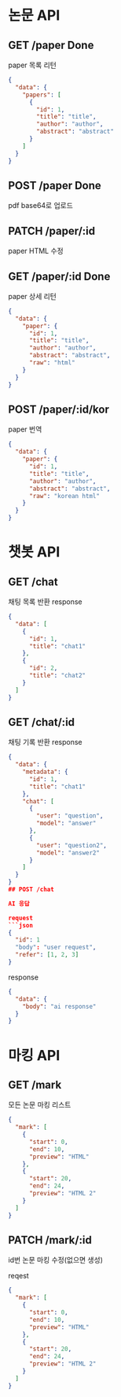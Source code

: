 # 논문 API
## GET /paper Done

paper 목록 리턴

```json
{
  "data": {
    "papers": [
      {
        "id": 1,
        "title": "title",
        "author": "author",
        "abstract": "abstract"
      }
    ]
  }
}
```

## POST /paper Done

pdf base64로 업로드

## PATCH /paper/:id
paper HTML 수정

## GET /paper/:id Done

paper 상세 리턴

```json
{
  "data": {
    "paper": {
      "id": 1,
      "title": "title",
      "author": "author",
      "abstract": "abstract",
      "raw": "html"
    }
  }
}
```

## POST /paper/:id/kor

paper 번역

```json
{
  "data": {
    "paper": {
      "id": 1,
      "title": "title",
      "author": "author",
      "abstract": "abstract",
      "raw": "korean html"
    }
  }
}
```
# 챗봇 API
## GET /chat

채팅 목록 반환
response
```json
{
  "data": [
    {
      "id": 1,
      "title": "chat1"
    },
    {
      "id": 2,
      "title": "chat2"
    }
  ]
}
```

## GET /chat/:id

채팅 기록 반환
response
```json
{
  "data": {
    "metadata": {
      "id": 1,
      "title": "chat1"
    },
    "chat": [
      {
        "user": "question",
        "model": "answer"
      },
      {
        "user": "question2",
        "model": "answer2"
      }
    ]
  }
}
## POST /chat

AI 응답

request
```json
{
  "id": 1
  "body": "user request",
  "refer": [1, 2, 3]
}
```

response
```json
{
  "data": {
    "body": "ai response"
  }
}
```

# 마킹 API

## GET /mark

모든 논문 마킹 리스트

```json
{
  "mark": [
    {
      "start": 0,
      "end": 10,
      "preview": "HTML"
    },
    {
      "start": 20,
      "end": 24,
      "preview": "HTML 2"
    }
  ]
}
```

## PATCH /mark/:id

id번 논문 마킹 수정(없으면 생성)

reqest
```json
{
  "mark": [
    {
      "start": 0,
      "end": 10,
      "preview": "HTML"
    },
    {
      "start": 20,
      "end": 24,
      "preview": "HTML 2"
    }
  ]
}
```
